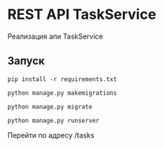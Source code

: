 # REST API TaskService
Реализация апи TaskService

## Запуск
```
pip install -r requirements.txt
```
```
python manage.py makemigrations
```
```
python manage.py migrate
```
```
python manage.py runserver
```
Перейти по адресу /tasks
